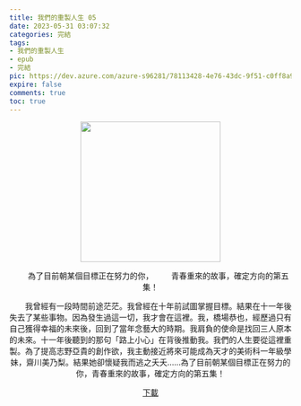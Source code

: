 ```yaml
---
title: 我們的重製人生 05
date: 2023-05-31 03:07:32
categories: 完結
tags:
- 我們的重製人生
- epub
- 完結
pic: https://dev.azure.com/azure-s96281/78113428-4e76-43dc-9f51-c0ff8a913055/_apis/git/repositories/a379171b-de46-4c10-9b0d-00da23959885/items?path=/Epub%20Cover/%E6%88%91%E5%80%91%E7%9A%84%E9%87%8D%E8%A3%BD%E4%BA%BA%E7%94%9F-05.jpg&versionDescriptor%5BversionOptions%5D=0&versionDescriptor%5BversionType%5D=0&versionDescriptor%5Bversion%5D=main&resolveLfs=true&%24format=octetStream&api-version=5.0
expire: false
comments: true
toc: true
---
```


<div style="text-align:center" class="kratos-post-content">

<img width="250px" src="https://dev.azure.com/azure-s96281/78113428-4e76-43dc-9f51-c0ff8a913055/_apis/git/repositories/a379171b-de46-4c10-9b0d-00da23959885/items?path=/Epub%20Cover/%E6%88%91%E5%80%91%E7%9A%84%E9%87%8D%E8%A3%BD%E4%BA%BA%E7%94%9F-05.jpg&versionDescriptor%5BversionOptions%5D=0&versionDescriptor%5BversionType%5D=0&versionDescriptor%5Bversion%5D=main&resolveLfs=true&%24format=octetStream&api-version=5.0">

<p>
　　為了目前朝某個目標正在努力的你，
　　青春重來的故事，確定方向的第五集！

　　我曾經有一段時間前途茫茫。我曾經在十年前試圖掌握目標。結果在十一年後失去了某些事物。因為發生過這一切，我才會在這裡。我，橋場恭也，經歷過只有自己獲得幸福的未來後，回到了當年念藝大的時期。我肩負的使命是找回三人原本的未來。十一年後聽到的那句「路上小心」在背後推動我。我們的人生要從這裡重製。為了提高志野亞貴的創作欲，我主動接近將來可能成為天才的美術科一年級學妹，齋川美乃梨。結果她卻懷疑我而逃之夭夭……為了目前朝某個目標正在努力的你，青春重來的故事，確定方向的第五集！
</p>

<p>
<a href="https://epubdatabase.azurewebsites.net/EBOOKS/EPUB/完結/我們的重製人生/%E6%88%91%E5%80%91%E7%9A%84%E9%87%8D%E8%A3%BD%E4%BA%BA%E7%94%9F%2005.epub?download=1">下載</a>
</p>

</div>
